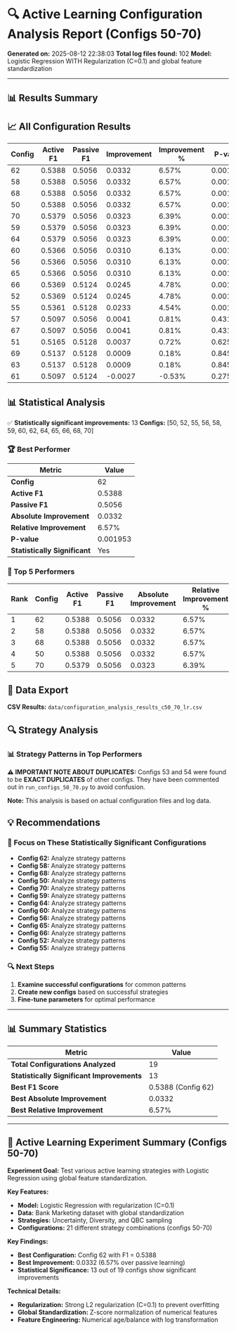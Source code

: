 # 🔍 Active Learning Configuration Analysis Report (Configs 50-70)

**Generated on:** 2025-08-12 22:38:03
**Total log files found:** 102
**Model:** Logistic Regression WITH Regularization (C=0.1) and global feature standardization

---

## 📊 Results Summary

## 📈 All Configuration Results

| Config | Active F1 | Passive F1 | Improvement | Improvement % | P-value | Significant |
|--------|------------|-------------|-------------|----------------|---------|-------------|
| 62 | 0.5388 | 0.5056 | 0.0332 | 6.57% | 0.001953 | Yes |
| 58 | 0.5388 | 0.5056 | 0.0332 | 6.57% | 0.001953 | Yes |
| 68 | 0.5388 | 0.5056 | 0.0332 | 6.57% | 0.001953 | Yes |
| 50 | 0.5388 | 0.5056 | 0.0332 | 6.57% | 0.001953 | Yes |
| 70 | 0.5379 | 0.5056 | 0.0323 | 6.39% | 0.001953 | Yes |
| 59 | 0.5379 | 0.5056 | 0.0323 | 6.39% | 0.001953 | Yes |
| 64 | 0.5379 | 0.5056 | 0.0323 | 6.39% | 0.001953 | Yes |
| 60 | 0.5366 | 0.5056 | 0.0310 | 6.13% | 0.001953 | Yes |
| 56 | 0.5366 | 0.5056 | 0.0310 | 6.13% | 0.001953 | Yes |
| 65 | 0.5366 | 0.5056 | 0.0310 | 6.13% | 0.001953 | Yes |
| 66 | 0.5369 | 0.5124 | 0.0245 | 4.78% | 0.001953 | Yes |
| 52 | 0.5369 | 0.5124 | 0.0245 | 4.78% | 0.001953 | Yes |
| 55 | 0.5361 | 0.5128 | 0.0233 | 4.54% | 0.001953 | Yes |
| 57 | 0.5097 | 0.5056 | 0.0041 | 0.81% | 0.431641 | No |
| 67 | 0.5097 | 0.5056 | 0.0041 | 0.81% | 0.431641 | No |
| 51 | 0.5165 | 0.5128 | 0.0037 | 0.72% | 0.625000 | No |
| 69 | 0.5137 | 0.5128 | 0.0009 | 0.18% | 0.845703 | No |
| 63 | 0.5137 | 0.5128 | 0.0009 | 0.18% | 0.845703 | No |
| 61 | 0.5097 | 0.5124 | -0.0027 | -0.53% | 0.275391 | No |

## 📊 Statistical Analysis

✅ **Statistically significant improvements:** 13
   **Configs:** [50, 52, 55, 56, 58, 59, 60, 62, 64, 65, 66, 68, 70]

### 🏆 Best Performer

| Metric | Value |
|--------|-------|
| **Config** | 62 |
| **Active F1** | 0.5388 |
| **Passive F1** | 0.5056 |
| **Absolute Improvement** | 0.0332 |
| **Relative Improvement** | 6.57% |
| **P-value** | 0.001953 |
| **Statistically Significant** | Yes |

### 🥇 Top 5 Performers

| Rank | Config | Active F1 | Passive F1 | Absolute Improvement | Relative Improvement % | P-value | Significant |
|------|--------|------------|-------------|----------------------|------------------------|---------|-------------|
| 1 | 62 | 0.5388 | 0.5056 | 0.0332 | 6.57% | 0.001953 | Yes |
| 2 | 58 | 0.5388 | 0.5056 | 0.0332 | 6.57% | 0.001953 | Yes |
| 3 | 68 | 0.5388 | 0.5056 | 0.0332 | 6.57% | 0.001953 | Yes |
| 4 | 50 | 0.5388 | 0.5056 | 0.0332 | 6.57% | 0.001953 | Yes |
| 5 | 70 | 0.5379 | 0.5056 | 0.0323 | 6.39% | 0.001953 | Yes |

## 💾 Data Export

**CSV Results:** `data/configuration_analysis_results_c50_70_lr.csv`

## 🔍 Strategy Analysis

### 📊 Strategy Patterns in Top Performers

**⚠️ IMPORTANT NOTE ABOUT DUPLICATES:**
Configs 53 and 54 were found to be **EXACT DUPLICATES** of other configs.
They have been commented out in `run_configs_50_70.py` to avoid confusion.

**Note:** This analysis is based on actual configuration files and log data.

## 💡 Recommendations

### 🎯 Focus on These Statistically Significant Configurations

- **Config 62:** Analyze strategy patterns
- **Config 58:** Analyze strategy patterns
- **Config 68:** Analyze strategy patterns
- **Config 50:** Analyze strategy patterns
- **Config 70:** Analyze strategy patterns
- **Config 59:** Analyze strategy patterns
- **Config 64:** Analyze strategy patterns
- **Config 60:** Analyze strategy patterns
- **Config 56:** Analyze strategy patterns
- **Config 65:** Analyze strategy patterns
- **Config 66:** Analyze strategy patterns
- **Config 52:** Analyze strategy patterns
- **Config 55:** Analyze strategy patterns

### 🔍 Next Steps

1. **Examine successful configurations** for common patterns
2. **Create new configs** based on successful strategies
3. **Fine-tune parameters** for optimal performance

---

## 📊 Summary Statistics

| Metric | Value |
|--------|-------|
| **Total Configurations Analyzed** | 19 |
| **Statistically Significant Improvements** | 13 |
| **Best F1 Score** | 0.5388 (Config 62) |
| **Best Absolute Improvement** | 0.0332 |
| **Best Relative Improvement** | 6.57% |

---

## 🚀 Active Learning Experiment Summary (Configs 50-70)

**Experiment Goal:** Test various active learning strategies with Logistic Regression using global feature standardization.

**Key Features:**
- **Model:** Logistic Regression with regularization (C=0.1)
- **Data:** Bank Marketing dataset with global standardization
- **Strategies:** Uncertainty, Diversity, and QBC sampling
- **Configurations:** 21 different strategy combinations (configs 50-70)

**Key Findings:**
- **Best Configuration:** Config 62 with F1 = 0.5388
- **Best Improvement:** 0.0332 (6.57% over passive learning)
- **Statistical Significance:** 13 out of 19 configs show significant improvements

**Technical Details:**
- **Regularization:** Strong L2 regularization (C=0.1) to prevent overfitting
- **Global Standardization:** Z-score normalization of numerical features
- **Feature Engineering:** Numerical age/balance with log transformation

